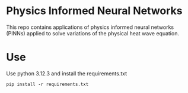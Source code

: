 # Physics Informed Neural Networks

This repo contains applications of physics informed neural networks (PINNs) applied to solve variations of the physical heat wave equation.

# Use 

Use python 3.12.3 and install the requirements.txt

```
pip install -r requirements.txt
```